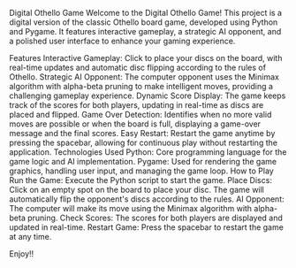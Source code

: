 Digital Othello Game
Welcome to the Digital Othello Game! This project is a digital version of the classic Othello board game, developed using Python and Pygame. It features interactive gameplay, a strategic AI opponent, and a polished user interface to enhance your gaming experience.

Features
Interactive Gameplay: Click to place your discs on the board, with real-time updates and automatic disc flipping according to the rules of Othello.
Strategic AI Opponent: The computer opponent uses the Minimax algorithm with alpha-beta pruning to make intelligent moves, providing a challenging gameplay experience.
Dynamic Score Display: The game keeps track of the scores for both players, updating in real-time as discs are placed and flipped.
Game Over Detection: Identifies when no more valid moves are possible or when the board is full, displaying a game-over message and the final scores.
Easy Restart: Restart the game anytime by pressing the spacebar, allowing for continuous play without restarting the application.
Technologies Used
Python: Core programming language for the game logic and AI implementation.
Pygame: Used for rendering the game graphics, handling user input, and managing the game loop.
How to Play
Run the Game: Execute the Python script to start the game.
Place Discs: Click on an empty spot on the board to place your disc. The game will automatically flip the opponent's discs according to the rules.
AI Opponent: The computer will make its move using the Minimax algorithm with alpha-beta pruning.
Check Scores: The scores for both players are displayed and updated in real-time.
Restart Game: Press the spacebar to restart the game at any time.

Enjoy!!
